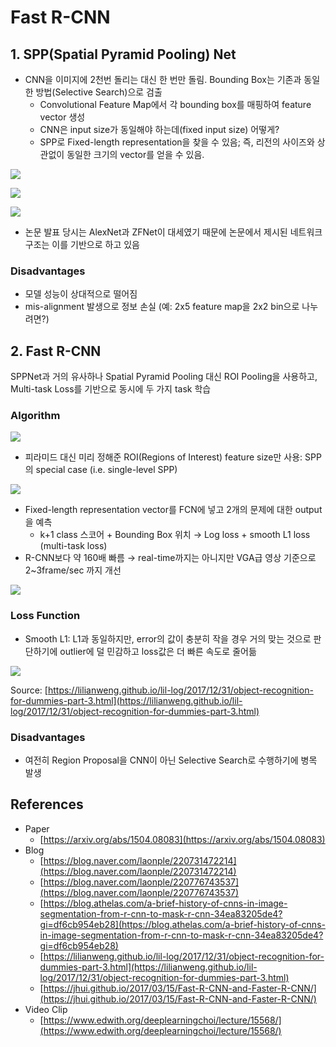 # Fast R-CNN

## 1. SPP\(Spatial Pyramid Pooling\) Net

* CNN을 이미지에 2천번 돌리는 대신 한 번만 돌림. Bounding Box는 기존과 동일한 방법\(Selective Search\)으로 검출
  * Convolutional Feature Map에서 각 bounding box를 매핑하여 feature vector 생성
  * CNN은 input size가 동일해야 하는데\(fixed input size\) 어떻게?
  * SPP로 Fixed-length representation을 찾을 수 있음; 즉, 리전의 사이즈와 상관없이 동일한 크기의 vector를 얻을 수 있음.

![](../.gitbook/assets/untitled%20%2815%29.png)

![](../.gitbook/assets/untitled-1%20%288%29.png)

![](../.gitbook/assets/_2020-02-14__4.46.01.png)

* 논문 발표 당시는 AlexNet과 ZFNet이 대세였기 때문에 논문에서 제시된 네트워크 구조는 이를 기반으로 하고 있음

### Disadvantages

* 모델 성능이 상대적으로 떨어짐
* mis-alignment 발생으로 정보 손실 \(예: 2x5 feature map을 2x2 bin으로 나누려면?\)

## 2. Fast R-CNN

SPPNet과 거의 유사하나 Spatial Pyramid Pooling 대신 ROI Pooling을 사용하고, Multi-task Loss를 기반으로 동시에 두 가지 task 학습

### Algorithm

![](../.gitbook/assets/untitled-2%20%289%29.png)

* 피라미드 대신 미리 정해준 ROI\(Regions of Interest\) feature size만 사용: SPP의 special case \(i.e. single-level SPP\)

![](../.gitbook/assets/untitled-3%20%282%29.png)

* Fixed-length representation vector를 FCN에 넣고 2개의 문제에 대한 output을 예측
  * k+1 class 스코어 + Bounding Box 위치 → Log loss + smooth L1 loss \(multi-task loss\)
* R-CNN보다 약 160배 빠름 → real-time까지는 아니지만 VGA급 영상 기준으로 2~3frame/sec 까지 개선

![](../.gitbook/assets/_2020-02-14__5.31.43.png)

### Loss Function

* Smooth L1: L1과 동일하지만, error의 값이 충분히 작을 경우 거의 맞는 것으로 판단하기에 outlier에 덜 민감하고 loss값은 더 빠른 속도로 줄어듦

![](../.gitbook/assets/_2020-02-14__6.53.43.png)

Source: [https://lilianweng.github.io/lil-log/2017/12/31/object-recognition-for-dummies-part-3.html](https://lilianweng.github.io/lil-log/2017/12/31/object-recognition-for-dummies-part-3.html)

### Disadvantages

* 여전히 Region Proposal을 CNN이 아닌 Selective Search로 수행하기에 병목 발생

## References

* Paper
  * [https://arxiv.org/abs/1504.08083](https://arxiv.org/abs/1504.08083)
* Blog
  * [https://blog.naver.com/laonple/220731472214](https://blog.naver.com/laonple/220731472214)
  * [https://blog.naver.com/laonple/220776743537](https://blog.naver.com/laonple/220776743537)
  * [https://blog.athelas.com/a-brief-history-of-cnns-in-image-segmentation-from-r-cnn-to-mask-r-cnn-34ea83205de4?gi=df6cb954eb28](https://blog.athelas.com/a-brief-history-of-cnns-in-image-segmentation-from-r-cnn-to-mask-r-cnn-34ea83205de4?gi=df6cb954eb28)
  * [https://lilianweng.github.io/lil-log/2017/12/31/object-recognition-for-dummies-part-3.html](https://lilianweng.github.io/lil-log/2017/12/31/object-recognition-for-dummies-part-3.html)
  * [https://jhui.github.io/2017/03/15/Fast-R-CNN-and-Faster-R-CNN/](https://jhui.github.io/2017/03/15/Fast-R-CNN-and-Faster-R-CNN/)
* Video Clip
  * [https://www.edwith.org/deeplearningchoi/lecture/15568/](https://www.edwith.org/deeplearningchoi/lecture/15568/)

